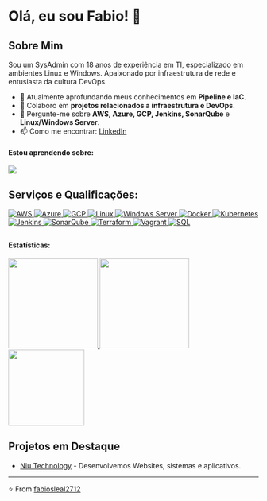# Olá, eu sou Fabio! 👋

## Sobre Mim
Sou um SysAdmin com 18 anos de experiência em TI, especializado em ambientes Linux e Windows. Apaixonado por infraestrutura de rede e entusiasta da cultura DevOps.

- 🌱 Atualmente aprofundando meus conhecimentos em **Pipeline e IaC**.
- 👯 Colaboro em **projetos relacionados a infraestrutura e DevOps**.
- 💬 Pergunte-me sobre **AWS, Azure, GCP, Jenkins, SonarQube** e **Linux/Windows Server**.
- 📫 Como me encontrar: [LinkedIn](https://www.linkedin.com/in/fabiosleal/)


#### Estou aprendendo sobre:
<p align="left">
  <a href="https://skillicons.dev">
    <img src="https://skillicons.dev/icons?i=maven,dotnet,jenkins,grafana,nginx,kubernetes,vim,ai,postgres,powershell,py" />
  </a>
</p>
</div>

## Serviços e Qualificações:
<div>
  <a href="https://aws.amazon.com">
    <img src="https://img.shields.io/badge/AWS-black?style=flat-square&logo=amazon-aws" alt="AWS"/>
  </a>
  <a href="https://azure.microsoft.com">
    <img src="https://img.shields.io/badge/Azure-black?style=flat-square&logo=microsoft-azure" alt="Azure"/>
  </a>
  <a href="https://cloud.google.com">
    <img src="https://img.shields.io/badge/GCP-black?style=flat-square&logo=google-cloud" alt="GCP"/>
  </a>
  <a href="https://www.linux.org">
    <img src="https://img.shields.io/badge/Linux-black?style=flat-square&logo=linux" alt="Linux"/>
  </a>
  <a href="https://www.microsoft.com/en-us/cloud-platform/windows-server">
    <img src="https://img.shields.io/badge/Windows%20Server-black?style=flat-square&logo=windows" alt="Windows Server"/>
  </a>
  <a href="https://www.docker.com">
    <img src="https://img.shields.io/badge/Docker-black?style=flat-square&logo=docker" alt="Docker"/>
  </a>
  <a href="https://kubernetes.io">
    <img src="https://img.shields.io/badge/Kubernetes-black?style=flat-square&logo=kubernetes" alt="Kubernetes"/>
  </a>
  <a href="https://www.jenkins.io">
    <img src="https://img.shields.io/badge/Jenkins-black?style=flat-square&logo=jenkins" alt="Jenkins"/>
  </a>
  <a href="https://www.sonarqube.org">
    <img src="https://img.shields.io/badge/SonarQube-black?style=flat-square&logo=sonarqube" alt="SonarQube"/>
  </a>
  <a href="https://www.terraform.io">
    <img src="https://img.shields.io/badge/Terraform-black?style=flat-square&logo=terraform" alt="Terraform"/>
  </a>
  <a href="https://www.vagrantup.com">
    <img src="https://img.shields.io/badge/Vagrant-black?style=flat-square&logo=vagrant" alt="Vagrant"/>
  </a>
  
  <a href="https://www.sql-swerver.com">
    <img src="https://img.shields.io/badge/sql-server?style=flat-square&logo=sql-server" alt="SQL"/>
  </a>


</div>
  
  ##

#### Estatísticas:
<div>
<a href="https://github.com/fabiosleal2712">
<img loading="lazy" height="180em" src="https://github-readme-stats.vercel.app/api/top-langs/?username=fabiosleal2712&layout=compact&langs_count=7&theme=radical"/>
<img loading="lazy" height="180em" src="https://github-readme-stats.vercel.app/api/?username=fabiosleal2712&show_icons=true&include_all_commits=true&theme=radical"/>
<img loading="lazy" height="153em" src="http://github-readme-streak-stats.herokuapp.com/?user=fabiosleal2712&amp;theme=radical">
</a>
</div>



## Projetos em Destaque
- [Niu Technology](https://niutechnology.com.br/) - Desenvolvemos Websites, sistemas e  aplicativos.


---

⭐️ From [fabiosleal2712](https://github.com/fabiosleal2712)
